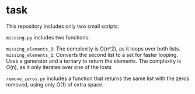 # task

This repository includes only two small scripts:

`missing.py` includes two functions:

`missing_elements_0`: The complexity is O(n^2), as it loops over both lists.
`missing_elements_1`: Converts the second list to a set for faster looping. Uses a generator and a ternary to return the elements. The complexity is O(n), as it only iterates over one of the losts

`remove_zeros.py` includes a function that returns the same list with the zeros removed, using only O(1) of extra space.

